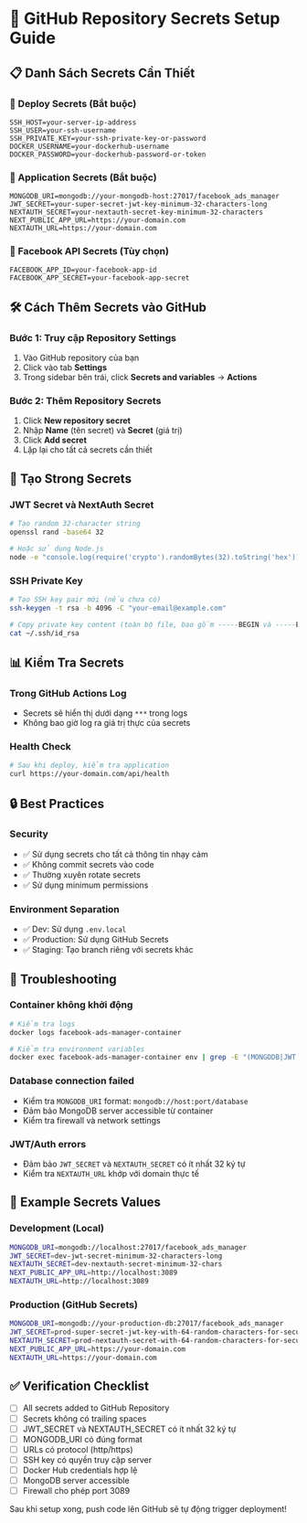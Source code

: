 # 🔐 GitHub Repository Secrets Setup Guide

## 📋 Danh Sách Secrets Cần Thiết

### 🚀 Deploy Secrets (Bắt buộc)
```
SSH_HOST=your-server-ip-address
SSH_USER=your-ssh-username  
SSH_PRIVATE_KEY=your-ssh-private-key-or-password
DOCKER_USERNAME=your-dockerhub-username
DOCKER_PASSWORD=your-dockerhub-password-or-token
```

### 🔧 Application Secrets (Bắt buộc)
```
MONGODB_URI=mongodb://your-mongodb-host:27017/facebook_ads_manager
JWT_SECRET=your-super-secret-jwt-key-minimum-32-characters-long
NEXTAUTH_SECRET=your-nextauth-secret-key-minimum-32-characters
NEXT_PUBLIC_APP_URL=https://your-domain.com
NEXTAUTH_URL=https://your-domain.com
```

### 📱 Facebook API Secrets (Tùy chọn)
```
FACEBOOK_APP_ID=your-facebook-app-id
FACEBOOK_APP_SECRET=your-facebook-app-secret
```

## 🛠️ Cách Thêm Secrets vào GitHub

### Bước 1: Truy cập Repository Settings
1. Vào GitHub repository của bạn
2. Click vào tab **Settings**
3. Trong sidebar bên trái, click **Secrets and variables** → **Actions**

### Bước 2: Thêm Repository Secrets
1. Click **New repository secret**
2. Nhập **Name** (tên secret) và **Secret** (giá trị)
3. Click **Add secret**
4. Lặp lại cho tất cả secrets cần thiết

## 🔑 Tạo Strong Secrets

### JWT Secret và NextAuth Secret
```bash
# Tạo random 32-character string
openssl rand -base64 32

# Hoặc sử dụng Node.js
node -e "console.log(require('crypto').randomBytes(32).toString('hex'))"
```

### SSH Private Key
```bash
# Tạo SSH key pair mới (nếu chưa có)
ssh-keygen -t rsa -b 4096 -C "your-email@example.com"

# Copy private key content (toàn bộ file, bao gồm -----BEGIN và -----END)
cat ~/.ssh/id_rsa
```

## 📊 Kiểm Tra Secrets

### Trong GitHub Actions Log
- Secrets sẽ hiển thị dưới dạng `***` trong logs
- Không bao giờ log ra giá trị thực của secrets

### Health Check
```bash
# Sau khi deploy, kiểm tra application
curl https://your-domain.com/api/health
```

## 🔒 Best Practices

### Security
- ✅ Sử dụng secrets cho tất cả thông tin nhạy cảm
- ✅ Không commit secrets vào code
- ✅ Thường xuyên rotate secrets
- ✅ Sử dụng minimum permissions

### Environment Separation
- ✅ Dev: Sử dụng `.env.local`
- ✅ Production: Sử dụng GitHub Secrets
- ✅ Staging: Tạo branch riêng với secrets khác

## 🚨 Troubleshooting

### Container không khởi động
```bash
# Kiểm tra logs
docker logs facebook-ads-manager-container

# Kiểm tra environment variables
docker exec facebook-ads-manager-container env | grep -E "(MONGODB|JWT|NEXTAUTH)"
```

### Database connection failed
- Kiểm tra `MONGODB_URI` format: `mongodb://host:port/database`
- Đảm bảo MongoDB server accessible từ container
- Kiểm tra firewall và network settings

### JWT/Auth errors
- Đảm bảo `JWT_SECRET` và `NEXTAUTH_SECRET` có ít nhất 32 ký tự
- Kiểm tra `NEXTAUTH_URL` khớp với domain thực tế

## 📝 Example Secrets Values

### Development (Local)
```bash
MONGODB_URI=mongodb://localhost:27017/facebook_ads_manager
JWT_SECRET=dev-jwt-secret-minimum-32-characters-long
NEXTAUTH_SECRET=dev-nextauth-secret-minimum-32-chars
NEXT_PUBLIC_APP_URL=http://localhost:3089
NEXTAUTH_URL=http://localhost:3089
```

### Production (GitHub Secrets)
```bash
MONGODB_URI=mongodb://your-production-db:27017/facebook_ads_manager
JWT_SECRET=prod-super-secret-jwt-key-with-64-random-characters-for-security
NEXTAUTH_SECRET=prod-nextauth-secret-with-64-random-characters-for-security
NEXT_PUBLIC_APP_URL=https://your-domain.com
NEXTAUTH_URL=https://your-domain.com
```

## ✅ Verification Checklist

- [ ] All secrets added to GitHub Repository
- [ ] Secrets không có trailing spaces
- [ ] JWT_SECRET và NEXTAUTH_SECRET có ít nhất 32 ký tự
- [ ] MONGODB_URI có đúng format
- [ ] URLs có protocol (http/https)
- [ ] SSH key có quyền truy cập server
- [ ] Docker Hub credentials hợp lệ
- [ ] MongoDB server accessible
- [ ] Firewall cho phép port 3089

Sau khi setup xong, push code lên GitHub sẽ tự động trigger deployment!
